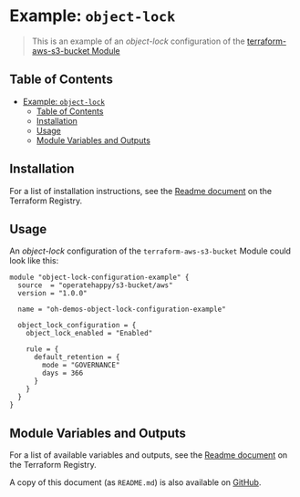 # Example: `object-lock`

> This is an example of an _object-lock_ configuration of the [terraform-aws-s3-bucket Module](https://registry.terraform.io/modules/operatehappy/s3-bucket/)

## Table of Contents

- [Example: `object-lock`](#example-object-lock)
  - [Table of Contents](#table-of-contents)
  - [Installation](#installation)
  - [Usage](#usage)
  - [Module Variables and Outputs](#module-variables-and-outputs)

## Installation

For a list of installation instructions, see the [Readme document](https://registry.terraform.io/modules/operatehappy/s3-bucket/) on the Terraform Registry.

## Usage

An _object-lock_ configuration of the `terraform-aws-s3-bucket` Module could look like this:

```hcl
module "object-lock-configuration-example" {
  source  = "operatehappy/s3-bucket/aws"
  version = "1.0.0"

  name = "oh-demos-object-lock-configuration-example"

  object_lock_configuration = {
    object_lock_enabled = "Enabled"

    rule = {
      default_retention = {
        mode = "GOVERNANCE"
        days = 366
      }
    }
  }
}
```

## Module Variables and Outputs

For a list of available variables and outputs, see the [Readme document](https://registry.terraform.io/modules/operatehappy/s3-bucket/) on the Terraform Registry.

A copy of this document (as `README.md`) is also available on [GitHub](https://github.com/operatehappy/terraform-aws-s3-bucket/blob/master/README.md#readme).
